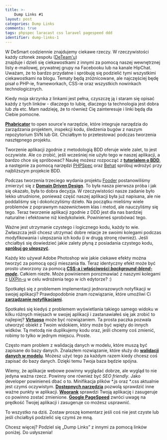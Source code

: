 ```yaml
---
title: >-
    Dump Links #1
layout: post
categories: Dump Links
comments: true
tags: phpspec laracast css laravel pagespeed ddd
identifier: dump-links-1
---
```


W DeSmart codziennie znajdujemy ciekawe rzeczy. W rzeczywistości każdy członek zespołu ([DeTeam'u](http://desmart.com/who))  
znajduje i dzieli się ciekawostkami z innymi za pomocą naszej wewnętrznej listy e-mailowej, prywatnej grupy
na Facebooku lub na kanale HipChat. Uważam, że to bardzo przydatne i spróbuję się podzielić tymi wszystkimi ciekawostkami na blogu.
Tematy będą zróżnicowane, ale najczęściej będę pisał o PHP-ie, frameworkach, CSS-ie oraz wszystkich nowinkach technologicznych.

Kiedy moja skrzynka z linkami jest pełna, czyszczę ją i staram się opisać każdy z tych linków - dlaczego to lubię,
dlaczego ta technologia jest dobra lub zła etc. Mam nadzieję, że to również Cię zainteresuje i linki będą dla Ciebie pomocne.

**[Phabricator](http://phabricator.org/)** to open source'e narzędzie, które integruje narzędzia do zarządzania projektem,
inspekcji kodu, śledzenia bugów z naszym repozytorium SVN lub Git. Chciałbym to przetestować podczas tworzenia nasztępnego projektu.

Tworzenie aplikacji zgodnie z metodologią BDD oferuje wiele zalet, to jest oczywiste. Ale co zrobić, jeśli wcześniej
nie użyło tego w naszej aplikacji, a bardzo chce się spróbować? Naukę możesz rozpocząć z **[tutorialem o BDD](http://code.tutsplus.com/tutorials/a-bdd-workflow-with-behat-and-phpspec--cms-21601)**,
a następnie za pomocą narzędzi [PHPSpec](http://www.phpspec.net/en/latest/) oraz [Behat](http://docs.behat.org/en/v2.5/)
spróbuj wdrożyć przy najbliższym projekcie BDD.

Podczas tworzenia trzeciego wydania projektu [Fooder](http://fooder.pl) postanowiliśmy zmierzyć się z [**Domain Driven Design**](https://laracasts.com/series/commands-and-domain-events).
To była nasza pierwsza próba i jak się okazało, była to dobra decyzja. W rzeczywistości nasze zadanie było lekko utrudnione,
ponieważ część naszej aplikacji była już napisana, ale nie poddaliśmy się i dokończyliśmy dzieło. Na początku mieliśmy 
wiele problemów z poprawnym nazewnictwem klas i metod, ale nauczyliśmy się tego. Teraz tworzenie aplikacji zgodnie z DDD 
jest dla nas bardziej naturalne i efektowne niż kiedykolwiek. Powinieneś sprobówać tego. 

Ważne jest utrzymanie czystego i logicznego kodu, każdy to wie. Zwłaszcza jeśli chcesz utrzymać dobre relacje ze swoimi
kolegami podczas modyfikowania i ulepszania ich kodu (i w drugą stronę również). Jeśli chciałbyś się dowiedzieć jakie
zalety płyną z posiadania czystego kodu, [**spróbuj go ulepszyć**](https://laracasts.com/series/simple-rules-for-simpler-code).

Każdy kto używał Adobe Photoshop wie jakie ciekawe efekty można tworzyć za pomocą opcji mieszania tła. 
Teraz identyczny efekt może być prosto utworzony za pomocą **[CSS-a i właściwości *background-blend-mode*](http://www.webdesignerdepot.com/2014/07/15-css-blend-modes-that-will-supercharge-your-images).** 
Całkiem niezłe. Może powinienem porozmawiać z naszymi kolegami z [UXPin-u](http://uxpin.com/) w celu wdrożenia tego w ich edytorze? :)

Spotkałęś się z problemem implementacji jednorazowych notyfikacji w swojej aplikacji? Prawdopodobnie znam rozwiązanie,
które umożliwi Ci [**zarządzanie notyfikacjami**](https://github.com/laracasts/flash).

Spotkałeś się kiedyś z problemem wyświetlania takiego samego widoku w kilku różnych miejsach w swojej aplikacji
i zastanawiałeś się jak zrobić to najlepiej? [**Virtuoso**](https://github.com/coderabbi/virtuoso) może być rozwiązaniem. Ta prosta paczka pozwala utworzyć obiekt
z Twoim widokiem, który może być wpięty do innych widków. Tą metodą nie duplikujemy kodu oraz, jeśli chcemy coś zmienić,
robimy to tylko w jednym miejscu. Proste.

Często mam problem z walidacją danych w modelu, które muszą być zapisane do bazy danych. Znalazłem rozwiązanie, które
służy do [**walidacji danych w modelu**](https://github.com/dwightwatson/validating). 
Możesz użyć tego za każdym razem kiedy chcesz coś zapisać do bazy danych. Dzięki temu Twoja baza będzie spójna.

Wiemy, że aplikacje webowe powinny wyglądać dobrze, ale wygląd to nie jedyna ważna rzecz. Powinny one również być
*SEO friendly*. Jako developer powinieneś dbać o to. Minifikacja plików \*.js oraz \*.css aktualnie jest czymś oczywistym.
[**Dostępnych narzędzia**](http://nibbler.silktide.com/) pozwolą sprawdzić inne ważne punkty w aplikacji.
[**Woorank**](https://www.woorank.com/) sprawdzi Twoją aplikację i zasugeruje co powinno zostać zmienione. 
[**Google PageSpeed**](https://developers.google.com/speed/pagespeed/insights/) zwróci uwagę na prędkość Twojej aplikacji
i zasugeruje co możesz usprawnić.

To wszystko na dziś. Zostaw proszę komentarz jeśli coś nie jest czyste lub jeśli chciałbyś podzielić się czymś ze mną.

Chcesz więcej? Podziel się „Dump Links” z innymi za pomocą linków poniżej. Do usłyszenia! 
